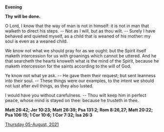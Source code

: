 **Evening**

**Thy will be done.**
 
O Lord, I know that the way of man is not in himself: it is not in man that walketh to direct his steps. -- Not as I will, but as thou wilt. -- Surely I have behaved and quieted myself, as a child that is weaned of his mother: my soul is even as a weaned child.
 
We know not what we should pray for as we ought: but the Spirit itself maketh intercession for us with groanings which cannot be uttered. And he that searcheth the hearts knoweth what is the mind of the Spirit, because he maketh intercession for the saints according to the will of God.
 
Ye know not what ye ask. -- He gave them their request; but sent leanness into their soul. -- These things were our examples, to the intent we should not lust after evil things, as they also lusted.
 
I would have you without carefulness. -- Thou wilt keep him in perfect peace, whose mind is stayed on thee: because he trusteth in thee.  

**Matt 26:42; Jer 10:23; Matt 26:39; Psa 131:2; Rom 8:26,27; Matt 20:22; Psa 106:15; 1 Cor 10:6; 1 Cor 7:32; Isa 26:3**

[Thursday 05-August, 2021](https://t.me/daily_light)
